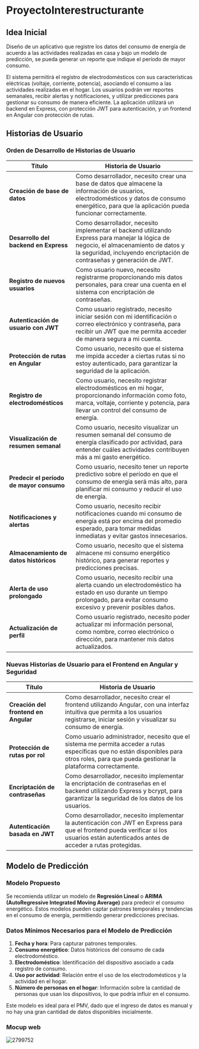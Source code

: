 # ProyectoInterestructurante

 ## Idea Inicial
Diseño de un aplicativo que registre los datos del consumo de energía de acuerdo a las actividades realizadas en casa y bajo un modelo de predicción, se pueda generar un reporte que indique el período de mayor consumo. 

El sistema permitirá el registro de electrodomésticos con sus características eléctricas (voltaje, corriente, potencia), asociando el consumo a las actividades realizadas en el hogar. Los usuarios podrán ver reportes semanales, recibir alertas y notificaciones, y utilizar predicciones para gestionar su consumo de manera eficiente. La aplicación utilizará un backend en Express, con protección JWT para autenticación, y un frontend en Angular con protección de rutas.

## Historias de Usuario

### Orden de Desarrollo de Historias de Usuario

| Título                                  | Historia de Usuario                                                                                                                                                            |
|-----------------------------------------|---------------------------------------------------------------------------------------------------------------------------------------------------------------------------------|
| **Creación de base de datos**           | Como desarrollador, necesito crear una base de datos que almacene la información de usuarios, electrodomésticos y datos de consumo energético, para que la aplicación pueda funcionar correctamente. |
| **Desarrollo del backend en Express**   | Como desarrollador, necesito implementar el backend utilizando Express para manejar la lógica de negocio, el almacenamiento de datos y la seguridad, incluyendo encriptación de contraseñas y generación de JWT. |
| **Registro de nuevos usuarios**         | Como usuario nuevo, necesito registrarme proporcionando mis datos personales, para crear una cuenta en el sistema con encriptación de contraseñas.                              |
| **Autenticación de usuario con JWT**    | Como usuario registrado, necesito iniciar sesión con mi identificación o correo electrónico y contraseña, para recibir un JWT que me permita acceder de manera segura a mi cuenta. |
| **Protección de rutas en Angular**      | Como usuario, necesito que el sistema me impida acceder a ciertas rutas si no estoy autenticado, para garantizar la seguridad de la aplicación.                                   |
| **Registro de electrodomésticos**       | Como usuario, necesito registrar electrodomésticos en mi hogar, proporcionando información como foto, marca, voltaje, corriente y potencia, para llevar un control del consumo de energía. |
| **Visualización de resumen semanal**    | Como usuario, necesito visualizar un resumen semanal del consumo de energía clasificado por actividad, para entender cuáles actividades contribuyen más a mi gasto energético.     |
| **Predecir el período de mayor consumo**| Como usuario, necesito tener un reporte predictivo sobre el período en que el consumo de energía será más alto, para planificar mi consumo y reducir el uso de energía.           |
| **Notificaciones y alertas**            | Como usuario, necesito recibir notificaciones cuando mi consumo de energía está por encima del promedio esperado, para tomar medidas inmediatas y evitar gastos innecesarios.      |
| **Almacenamiento de datos históricos**  | Como usuario, necesito que el sistema almacene mi consumo energético histórico, para generar reportes y predicciones precisas.                                                   |
| **Alerta de uso prolongado**            | Como usuario, necesito recibir una alerta cuando un electrodoméstico ha estado en uso durante un tiempo prolongado, para evitar consumo excesivo y prevenir posibles daños.        |
| **Actualización de perfil**             | Como usuario registrado, necesito poder actualizar mi información personal, como nombre, correo electrónico o dirección, para mantener mis datos actualizados.                    |

### Nuevas Historias de Usuario para el Frontend en Angular y Seguridad

| Título                                  | Historia de Usuario                                                                                                                                                            |
|-----------------------------------------|---------------------------------------------------------------------------------------------------------------------------------------------------------------------------------|
| **Creación del frontend en Angular**    | Como desarrollador, necesito crear el frontend utilizando Angular, con una interfaz intuitiva que permita a los usuarios registrarse, iniciar sesión y visualizar su consumo de energía. |
| **Protección de rutas por rol**         | Como usuario administrador, necesito que el sistema me permita acceder a rutas específicas que no están disponibles para otros roles, para que pueda gestionar la plataforma correctamente. |
| **Encriptación de contraseñas**         | Como desarrollador, necesito implementar la encriptación de contraseñas en el backend utilizando Express y bcrypt, para garantizar la seguridad de los datos de los usuarios.     |
| **Autenticación basada en JWT**         | Como desarrollador, necesito implementar la autenticación con JWT en Express para que el frontend pueda verificar si los usuarios están autenticados antes de acceder a rutas protegidas. |

## Modelo de Predicción

### Modelo Propuesto
Se recomienda utilizar un modelo de **Regresión Lineal** o **ARIMA (AutoRegressive Integrated Moving Average)** para predecir el consumo energético. Estos modelos pueden captar patrones temporales y tendencias en el consumo de energía, permitiendo generar predicciones precisas.

### Datos Mínimos Necesarios para el Modelo de Predicción

1. **Fecha y hora**: Para capturar patrones temporales.
2. **Consumo energético**: Datos históricos del consumo de cada electrodoméstico.
3. **Electrodoméstico**: Identificación del dispositivo asociado a cada registro de consumo.
4. **Uso por actividad**: Relación entre el uso de los electrodomésticos y la actividad en el hogar.
5. **Número de personas en el hogar**: Información sobre la cantidad de personas que usan los dispositivos, lo que podría influir en el consumo.

Este modelo es ideal para el PMV, dado que el ingreso de datos es manual y no hay una gran cantidad de datos disponibles inicialmente.

### Mocup web
![2799752](https://github.com/user-attachments/assets/66bedd99-86ee-4051-9308-b890c705ffae)





